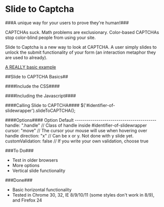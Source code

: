 Slide to Captcha
================
###A unique way for your users to prove they're human!###

CAPTCHAs suck. Math problems are exclusionary. Color-based CAPTCHAs stop color-blind people from using your site. 

Slide to Captcha is a new way to look at CAPTCHA. A user simply slides to unlock the submit functionality of your form (an interaction metaphor they are used to already).

[A REALLY basic example](http://joshbroton.com/projects/slide-to-captcha)

##Slide to CAPTCHA Basics##

####Include the CSS####
    <link href="path/to/slide-to-captcha.css" rel="stylesheet" />
    
####Including the Javascript####
    <script src="path/to/slide-to-captcha.min.js" type="text/javascript"></script>
    
####Calling Slide to CAPTCHA####
    $('#identifier-of-slidewrapper').slideToCAPTCHA();
    
####Options####
    Option              Default
    -----------------------------------------
    handle:             ".handle"  // Class of handle inside #identifier-of-slidewrapper
    cursor:             "move"     // The cursor your mouse will use when hovering over handle
    direction:          "x"        // Can be x or y. Not done with y slide yet.
    customValidation:   false      // If you write your own validation, choose true

###To Do###
* Test in older browsers
* More options
* Vertical slide functionality

###Done###
* Basic horizontal functionality
* Tested in Chrome 30, 32, IE 8/9/10/11 (some styles don't work in 8/9), and Firefox 24
